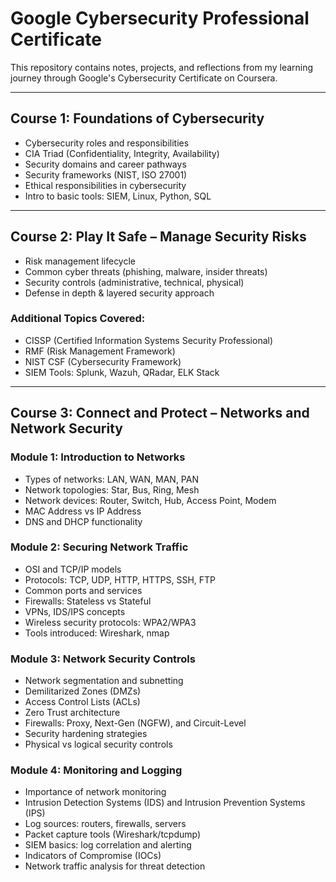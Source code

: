 # Google Cybersecurity Professional Certificate

 This repository contains notes, projects, and reflections from my learning journey through Google's Cybersecurity Certificate on Coursera.

---

## Course 1: Foundations of Cybersecurity
- Cybersecurity roles and responsibilities
- CIA Triad (Confidentiality, Integrity, Availability)
- Security domains and career pathways
- Security frameworks (NIST, ISO 27001)
- Ethical responsibilities in cybersecurity
- Intro to basic tools: SIEM, Linux, Python, SQL

---

##  Course 2: Play It Safe – Manage Security Risks
- Risk management lifecycle
- Common cyber threats (phishing, malware, insider threats)
- Security controls (administrative, technical, physical)
- Defense in depth & layered security approach

###  Additional Topics Covered:
- CISSP (Certified Information Systems Security Professional)
- RMF (Risk Management Framework)
- NIST CSF (Cybersecurity Framework)
- SIEM Tools: Splunk, Wazuh, QRadar, ELK Stack

---

## Course 3: Connect and Protect – Networks and Network Security

### Module 1: Introduction to Networks
- Types of networks: LAN, WAN, MAN, PAN
- Network topologies: Star, Bus, Ring, Mesh
- Network devices: Router, Switch, Hub, Access Point, Modem
- MAC Address vs IP Address
- DNS and DHCP functionality

### Module 2: Securing Network Traffic
- OSI and TCP/IP models
- Protocols: TCP, UDP, HTTP, HTTPS, SSH, FTP
- Common ports and services
- Firewalls: Stateless vs Stateful
- VPNs, IDS/IPS concepts
- Wireless security protocols: WPA2/WPA3
- Tools introduced: Wireshark, nmap

### Module 3: Network Security Controls
- Network segmentation and subnetting
- Demilitarized Zones (DMZs)
- Access Control Lists (ACLs)
- Zero Trust architecture
- Firewalls: Proxy, Next-Gen (NGFW), and Circuit-Level
- Security hardening strategies
- Physical vs logical security controls

### Module 4: Monitoring and Logging
- Importance of network monitoring
- Intrusion Detection Systems (IDS) and Intrusion Prevention Systems (IPS)
- Log sources: routers, firewalls, servers
- Packet capture tools (Wireshark/tcpdump)
- SIEM basics: log correlation and alerting
- Indicators of Compromise (IOCs)
- Network traffic analysis for threat detection
